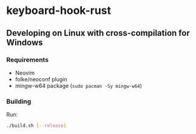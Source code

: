 # keyboard-hook-rust

## Developing on Linux with cross-compilation for Windows

### Requirements
 * Neovim
 * folke/neoconf plugin
 * mingw-w64 package (`sudo pacman -Sy mingw-w64`)

### Building
Run:
  ```bash
  ./build.sh [--release]
  ```

